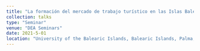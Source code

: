 ```yaml
---
title: "La formación del mercado de trabajo turístico en las Islas Baleares: escasez de trabajo y desigualdad laboral, 1959-1973"
collection: talks
type: "Seminar"
venue: "DEA Seminars"
date: 2021-5-01
location: "University of the Balearic Islands, Balearic Islands, Palma, Spain"
---
```


